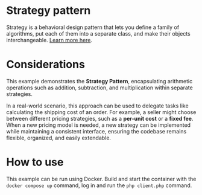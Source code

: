 # Strategy pattern

Strategy is a behavioral design pattern that lets you define a family of algorithms, put each of them into a separate class, and make their objects interchangeable.
[Learn more here](https://refactoring.guru/design-patterns/strategy).

# Considerations

This example demonstrates the **Strategy Pattern**, encapsulating arithmetic operations such as addition, subtraction, and multiplication within separate strategies.

In a real-world scenario, this approach can be used to delegate tasks like calculating the shipping cost of an order. For example, a seller might choose between different pricing strategies, such as a **per-unit cost** or a **fixed fee**. When a new pricing model is needed, a new strategy can be implemented while maintaining a consistent interface, ensuring the codebase remains flexible, organized, and easily extendable.

# How to use

This example can be run using Docker. Build and start the container with the `docker compose up` command, log in and run the `php client.php` command.
